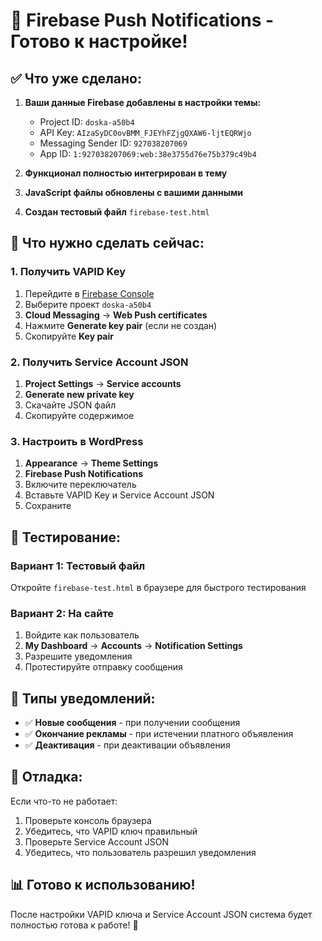 # 🚀 Firebase Push Notifications - Готово к настройке!

## ✅ Что уже сделано:

1. **Ваши данные Firebase добавлены в настройки темы:**
   - Project ID: `doska-a50b4`
   - API Key: `AIzaSyDC0ovBMM_FJEYhFZjgQXAW6-ljtEQRWjo`
   - Messaging Sender ID: `927038207069`
   - App ID: `1:927038207069:web:38e3755d76e75b379c49b4`

2. **Функционал полностью интегрирован в тему**
3. **JavaScript файлы обновлены с вашими данными**
4. **Создан тестовый файл** `firebase-test.html`

## 🔑 Что нужно сделать сейчас:

### 1. Получить VAPID Key
1. Перейдите в [Firebase Console](https://console.firebase.google.com/)
2. Выберите проект `doska-a50b4`
3. **Cloud Messaging** → **Web Push certificates**
4. Нажмите **Generate key pair** (если не создан)
5. Скопируйте **Key pair**

### 2. Получить Service Account JSON
1. **Project Settings** → **Service accounts**
2. **Generate new private key**
3. Скачайте JSON файл
4. Скопируйте содержимое

### 3. Настроить в WordPress
1. **Appearance** → **Theme Settings**
2. **Firebase Push Notifications**
3. Включите переключатель
4. Вставьте VAPID Key и Service Account JSON
5. Сохраните

## 🧪 Тестирование:

### Вариант 1: Тестовый файл
Откройте `firebase-test.html` в браузере для быстрого тестирования

### Вариант 2: На сайте
1. Войдите как пользователь
2. **My Dashboard** → **Accounts** → **Notification Settings**
3. Разрешите уведомления
4. Протестируйте отправку сообщения

## 📱 Типы уведомлений:

- ✅ **Новые сообщения** - при получении сообщения
- ✅ **Окончание рекламы** - при истечении платного объявления
- ✅ **Деактивация** - при деактивации объявления

## 🔧 Отладка:

Если что-то не работает:
1. Проверьте консоль браузера
2. Убедитесь, что VAPID ключ правильный
3. Проверьте Service Account JSON
4. Убедитесь, что пользователь разрешил уведомления

## 📊 Готово к использованию!

После настройки VAPID ключа и Service Account JSON система будет полностью готова к работе! 🎉

